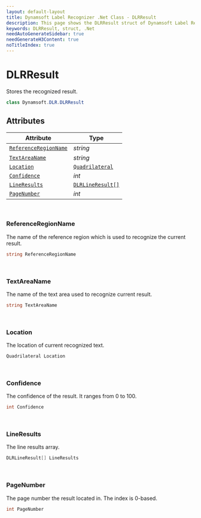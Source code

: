 ```yaml
---
layout: default-layout
title: Dynamsoft Label Recognizer .Net Class - DLRResult
description: This page shows the DLRResult struct of Dynamsoft Label Recognizer for .Net Language.
keywords: DLRResult, struct, .Net
needAutoGenerateSidebar: true
needGenerateH3Content: true
noTitleIndex: true
---
```



# DLRResult
Stores the recognized result.

```csharp
class Dynamsoft.DLR.DLRResult
```   

## Attributes
  
| Attribute | Type |
|---------- | ---- |
| [`ReferenceRegionName`](#referenceregionname) | *string* |
| [`TextAreaName`](#textareaname) | *string* |
| [`Location`](#location) | [`Quadrilateral`](quadrilateral.md) |
| [`Confidence`](#confidence) | *int* |
| [`LineResults`](#lineresults) | [`DLRLineResult[]`](dlr-line-result.md) |
| [`PageNumber`](#pagenumber) | *int* |


&nbsp;

### ReferenceRegionName
The name of the reference region which is used to recognize the current result.
```csharp
string ReferenceRegionName
```

&nbsp;

### TextAreaName
The name of the text area used to recognize current result.
```csharp
string TextAreaName
```

&nbsp;

### Location
The location of current recognized text.
```csharp
Quadrilateral Location
```


&nbsp;

### Confidence
The confidence of the result. It ranges from 0 to 100.
```csharp
int Confidence
```


&nbsp;

### LineResults
The line results array.
```csharp
DLRLineResult[] LineResults
```

&nbsp;

### PageNumber
The page number the result located in. The index is 0-based.
```csharp
int PageNumber
```
